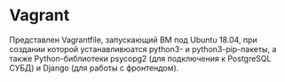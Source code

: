 # Vagrant

Представлен Vagrantfile, запускающий ВМ под Ubuntu 18.04, при создании которой устанавливюатся python3- и python3-pip-пакеты, а также Python-библиотеки psycopg2 (для подключения к PostgreSQL СУБД) и Django (для работы с фронтендом).